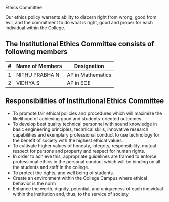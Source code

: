 Ethics Committee

Our ethics policy warrants ability to discern right from wrong, good from evil, and the commitment to do what is right, good and proper for each individual within the College.

## The Institutional Ethics Committee consists of following members

| # | Name of Members | Designation |
| --- | --- | --- |
| 1   | NITHU PRABHA N | AP in Mathematics |
| 2   | VIDHYA S | AP in ECE |

## Responsibilities of Institutional Ethics Committee

* To promote fair ethical policies and procedures which will maximize the likelihood of achieving good and students-oriented outcomes  
* To develop best quality technical personnel with sound knowledge in basic engineering principles, technical skills, innovative research capabilities and exemplary professional conduct to use technology for the benefit of society with the highest ethical values.  
* To cultivate higher values of honesty, integrity, responsibility, mutual respect for persons and property and respect for human rights.  
* In order to achieve this, appropriate guidelines are framed to enforce professional ethics in the personal conduct which will be binding on all the students and staff in the college.  
* To protect the rights, and well being of students.  
* Create an environment within the College Campus where ethical behavior is the norm  
* Enhance the worth, dignity, potential, and uniqueness of each individual within the institution and, thus, to the service of society
